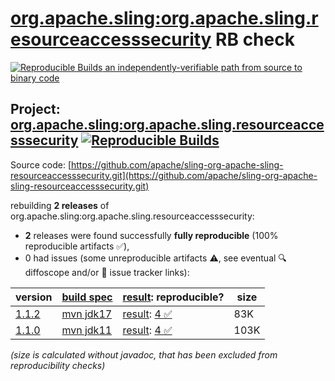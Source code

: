 [org.apache.sling:org.apache.sling.resourceaccesssecurity](https://central.sonatype.com/artifact/org.apache.sling/org.apache.sling.resourceaccesssecurity/versions) RB check
=======

[![Reproducible Builds](https://reproducible-builds.org/images/logos/rb.svg) an independently-verifiable path from source to binary code](https://reproducible-builds.org/)

## Project: [org.apache.sling:org.apache.sling.resourceaccesssecurity](https://central.sonatype.com/artifact/org.apache.sling/org.apache.sling.resourceaccesssecurity/versions) [![Reproducible Builds](https://img.shields.io/endpoint?url=https://raw.githubusercontent.com/jvm-repo-rebuild/reproducible-central/master/content/org/apache/sling/org.apache.sling.resourceaccesssecurity/badge.json)](https://github.com/jvm-repo-rebuild/reproducible-central/blob/master/content/org/apache/sling/org.apache.sling.resourceaccesssecurity/README.md)

Source code: [https://github.com/apache/sling-org-apache-sling-resourceaccesssecurity.git](https://github.com/apache/sling-org-apache-sling-resourceaccesssecurity.git)

rebuilding **2 releases** of org.apache.sling:org.apache.sling.resourceaccesssecurity:
- **2** releases were found successfully **fully reproducible** (100% reproducible artifacts :white_check_mark:),
- 0 had issues (some unreproducible artifacts :warning:, see eventual :mag: diffoscope and/or :memo: issue tracker links):

| version | [build spec](/BUILDSPEC.md) | [result](https://reproducible-builds.org/docs/jvm/): reproducible? | size |
| -- | --------- | ------ | -- |
| [1.1.2](https://central.sonatype.com/artifact/org.apache.sling/org.apache.sling.resourceaccesssecurity/1.1.2/pom) | [mvn jdk17](org.apache.sling.resourceaccesssecurity-1.1.2.buildspec) | [result](org.apache.sling.resourceaccesssecurity-1.1.2.buildinfo): [4 :white_check_mark: ](org.apache.sling.resourceaccesssecurity-1.1.2.buildcompare) | 83K |
| [1.1.0](https://central.sonatype.com/artifact/org.apache.sling/org.apache.sling.resourceaccesssecurity/1.1.0/pom) | [mvn jdk11](org.apache.sling.resourceaccesssecurity-1.1.0.buildspec) | [result](org.apache.sling.resourceaccesssecurity-1.1.0.buildinfo): [4 :white_check_mark: ](org.apache.sling.resourceaccesssecurity-1.1.0.buildcompare) | 103K |

<i>(size is calculated without javadoc, that has been excluded from reproducibility checks)</i>
